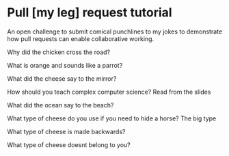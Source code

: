 # Pull [my leg] request tutorial
An open challenge to submit comical punchlines to my jokes to demonstrate how pull requests can enable collaborative working. 

Why did the chicken cross the road?

What is orange and sounds like a parrot?

What did the cheese say to the mirror? 

How should you teach complex computer science? 
Read from the slides

What did the ocean say to the beach?

What type of cheese do you use if you need to hide a horse?
The big type

What type of cheese is made backwards?

What type of cheese doesnt belong to you?
